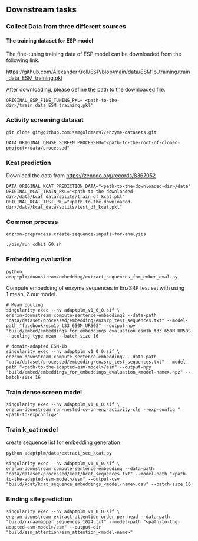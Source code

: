 ## Downstream tasks

### Collect Data from three different sources

#### The training dataset for ESP model

The fine-tuning training data of ESP model can be downloaded from the following link.

https://github.com/AlexanderKroll/ESP/blob/main/data/ESM1b_training/train_data_ESM_training.pkl

After downloading, please define the path to the downloaded file.

```shell
ORIGINAL_ESP_FINE_TUNING_PKL='<path-to-the-dir>/train_data_ESM_training.pkl'
```

### Activity screening dataset

```shell
git clone git@github.com:samgoldman97/enzyme-datasets.git
```

```shell
DATA_ORIGINAL_DENSE_SCREEN_PROCESSED="<path-to-the-root-of-cloned-project>/data/processed"
```

### Kcat prediction

Download the data from https://zenodo.org/records/8367052

```shell
DATA_ORIGINAL_KCAT_PREDICTION_DATA="<path-to-the-downloaded-dir>/data"
ORIGINAL_KCAT_TRAIN_PKL="<path-to-the-downloaded-dir>/data/kcat_data/splits/train_df_kcat.pkl"
ORIGINAL_KCAT_TEST_PKL="<path-to-the-downloaded-dir>/data/kcat_data/splits/test_df_kcat.pkl"
```

### Common process

```shell
enzrxn-preprocess create-sequence-inputs-for-analysis
```

```shell
./bin/run_cdhit_60.sh
```

### Embedding evaluation

```shell
python adaptplm/downstream/embedding/extract_sequences_for_embed_eval.py
```

Compute embedding of enzyme sequences in EnzSRP test set with using 1.mean, 2.our model.

```shell
# Mean pooling
singularity exec --nv adaptplm_v1_0_0.sif \
enzrxn-downstream compute-sentence-embedding2 --data-path "data/dataset/processed/embedding/enzsrp_test_sequences.txt" --model-path "facebook/esm1b_t33_650M_UR50S" --output-npy "build/embed/embeddings_for_embeddings_evaluation_esm1b_t33_650M_UR50S.npz" --pooling-type mean --batch-size 16
```

```shell
# domain-adapted ESM-1b
singularity exec --nv adaptplm_v1_0_0.sif \
enzrxn-downstream compute-sentence-embedding2 --data-path "data/dataset/processed/embedding/enzsrp_test_sequences.txt" --model-path "<path-to-the-adapted-esm-model>/esm" --output-npy "build/embed/embeddings_for_embeddings_evaluation_<model-name>.npz" --batch-size 16
```

### Train dense screen model


```shell
singularity exec --nv adaptplm_v1_0_0.sif \
enzrxn-downstream run-nested-cv-on-enz-activity-cls --exp-config "<path-to-expconfig>"
```

### Train k_cat model

create sequence list for embedding generation

```shell
python adaptplm/data/extract_seq_kcat.py
```

```shell
singularity exec --nv adaptplm_v1_0_0.sif \
enzrxn-downstream compute-sentence-embedding --data-path "data/dataset/processed/kcat/kcat_sequences.txt" --model-path "<path-to-the-adapted-esm-model>/esm" --output-csv "build/kcat/kcat_sequence_embeddings_<model-name>.csv" --batch-size 16
```

### Binding site prediction

```shell
singularity exec --nv adaptplm_v1_0_0.sif \
enzrxn-downstream extract-attention-order-per-head --data-path "build/rxnaamapper_sequences_1024.txt" --model-path "<path-to-the-adapted-esm-model>/esm" --output-dir "build/esm_attention/esm_attention_<model-name>"
```
